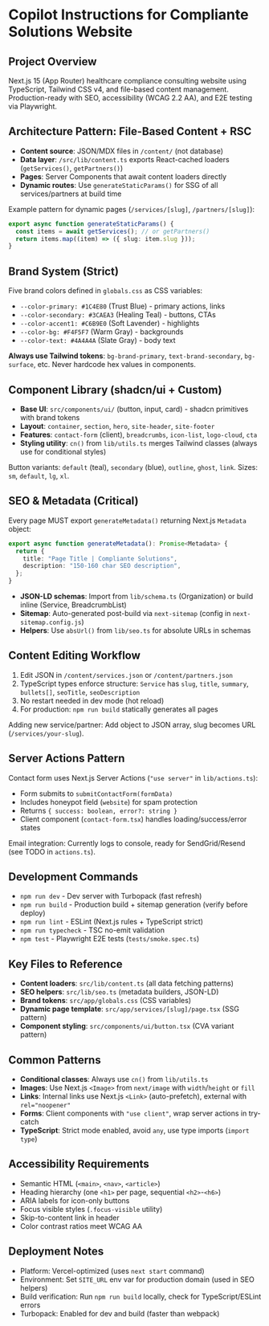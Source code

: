 # Copilot Instructions for Compliante Solutions Website

## Project Overview
Next.js 15 (App Router) healthcare compliance consulting website using TypeScript, Tailwind CSS v4, and file-based content management. Production-ready with SEO, accessibility (WCAG 2.2 AA), and E2E testing via Playwright.

## Architecture Pattern: File-Based Content + RSC
- **Content source**: JSON/MDX files in `/content/` (not database)
- **Data layer**: `/src/lib/content.ts` exports React-cached loaders (`getServices()`, `getPartners()`)
- **Pages**: Server Components that await content loaders directly
- **Dynamic routes**: Use `generateStaticParams()` for SSG of all services/partners at build time

Example pattern for dynamic pages (`/services/[slug]`, `/partners/[slug]`):
```typescript
export async function generateStaticParams() {
  const items = await getServices(); // or getPartners()
  return items.map((item) => ({ slug: item.slug }));
}
```

## Brand System (Strict)
Five brand colors defined in `globals.css` as CSS variables:
- `--color-primary: #1C4E80` (Trust Blue) - primary actions, links
- `--color-secondary: #3CAEA3` (Healing Teal) - buttons, CTAs
- `--color-accent1: #C6B9E0` (Soft Lavender) - highlights
- `--color-bg: #F4F5F7` (Warm Gray) - backgrounds
- `--color-text: #4A4A4A` (Slate Gray) - body text

**Always use Tailwind tokens**: `bg-brand-primary`, `text-brand-secondary`, `bg-surface`, etc. Never hardcode hex values in components.

## Component Library (shadcn/ui + Custom)
- **Base UI**: `src/components/ui/` (button, input, card) - shadcn primitives with brand tokens
- **Layout**: `container`, `section`, `hero`, `site-header`, `site-footer`
- **Features**: `contact-form` (client), `breadcrumbs`, `icon-list`, `logo-cloud`, `cta`
- **Styling utility**: `cn()` from `lib/utils.ts` merges Tailwind classes (always use for conditional styles)

Button variants: `default` (teal), `secondary` (blue), `outline`, `ghost`, `link`. Sizes: `sm`, `default`, `lg`, `xl`.

## SEO & Metadata (Critical)
Every page MUST export `generateMetadata()` returning Next.js `Metadata` object:
```typescript
export async function generateMetadata(): Promise<Metadata> {
  return {
    title: "Page Title | Compliante Solutions",
    description: "150-160 char SEO description",
  };
}
```

- **JSON-LD schemas**: Import from `lib/schema.ts` (Organization) or build inline (Service, BreadcrumbList)
- **Sitemap**: Auto-generated post-build via `next-sitemap` (config in `next-sitemap.config.js`)
- **Helpers**: Use `absUrl()` from `lib/seo.ts` for absolute URLs in schemas

## Content Editing Workflow
1. Edit JSON in `/content/services.json` or `/content/partners.json`
2. TypeScript types enforce structure: `Service` has `slug`, `title`, `summary`, `bullets[]`, `seoTitle`, `seoDescription`
3. No restart needed in dev mode (hot reload)
4. For production: `npm run build` statically generates all pages

Adding new service/partner: Add object to JSON array, slug becomes URL (`/services/your-slug`).

## Server Actions Pattern
Contact form uses Next.js Server Actions (`"use server"` in `lib/actions.ts`):
- Form submits to `submitContactForm(formData)`
- Includes honeypot field (`website`) for spam protection
- Returns `{ success: boolean, error?: string }`
- Client component (`contact-form.tsx`) handles loading/success/error states

Email integration: Currently logs to console, ready for SendGrid/Resend (see TODO in `actions.ts`).

## Development Commands
- `npm run dev` - Dev server with Turbopack (fast refresh)
- `npm run build` - Production build + sitemap generation (verify before deploy)
- `npm run lint` - ESLint (Next.js rules + TypeScript strict)
- `npm run typecheck` - TSC no-emit validation
- `npm test` - Playwright E2E tests (`tests/smoke.spec.ts`)

## Key Files to Reference
- **Content loaders**: `src/lib/content.ts` (all data fetching patterns)
- **SEO helpers**: `src/lib/seo.ts` (metadata builders, JSON-LD)
- **Brand tokens**: `src/app/globals.css` (CSS variables)
- **Dynamic page template**: `src/app/services/[slug]/page.tsx` (SSG pattern)
- **Component styling**: `src/components/ui/button.tsx` (CVA variant pattern)

## Common Patterns
- **Conditional classes**: Always use `cn()` from `lib/utils.ts`
- **Images**: Use Next.js `<Image>` from `next/image` with `width`/`height` or `fill`
- **Links**: Internal links use Next.js `<Link>` (auto-prefetch), external with `rel="noopener"`
- **Forms**: Client components with `"use client"`, wrap server actions in try-catch
- **TypeScript**: Strict mode enabled, avoid `any`, use type imports (`import type`)

## Accessibility Requirements
- Semantic HTML (`<main>`, `<nav>`, `<article>`)
- Heading hierarchy (one `<h1>` per page, sequential `<h2>`-`<h6>`)
- ARIA labels for icon-only buttons
- Focus visible styles (`.focus-visible` utility)
- Skip-to-content link in header
- Color contrast ratios meet WCAG AA

## Deployment Notes
- Platform: Vercel-optimized (uses `next start` command)
- Environment: Set `SITE_URL` env var for production domain (used in SEO helpers)
- Build verification: Run `npm run build` locally, check for TypeScript/ESLint errors
- Turbopack: Enabled for dev and build (faster than webpack)

